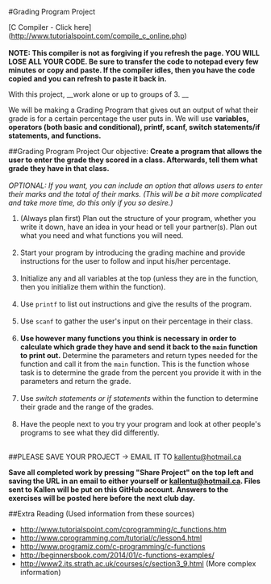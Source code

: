 #Grading Program Project

[C Compiler - Click here] (http://www.tutorialspoint.com/compile_c_online.php)<br><br>
__NOTE: This compiler is not as forgiving if you refresh the page. YOU WILL LOSE ALL YOUR CODE. Be sure to transfer the code to notepad every few minutes or copy and paste. If the compiler idles, then you have the code copied and you can refresh to paste it back in.__

With this project, __work alone or up to groups of 3. __

We will be making a Grading Program that gives out an output of what their grade is for a certain percentage the user puts in. We will use __variables, operators (both basic and conditional), printf, scanf, switch statements/if statements, and functions.__

##Grading Program Project
Our objective: __Create a program that allows the user to enter the grade they scored in a class. Afterwards, tell them what grade they have in that class.__<br><br>
_OPTIONAL: If you want, you can include an option that allows users to enter their marks and the total of their marks. (This will be a bit more complicated and take more time, do this only if you so desire.)_

1. (Always plan first) Plan out the structure of your program, whether you write it down, have an idea in your head or tell your partner(s). Plan out what you need and what functions you will need.<br><br>
2. Start your program by introducing the grading machine and provide instructions for the user to follow and input his/her percentage.<br><br>
3. Initialize any and all variables at the top (unless they are in the function, then you initialize them within the function).<br><br>
4. Use ```printf``` to list out instructions and give the results of the program.<br><br>
5. Use ```scanf``` to gather the user's input on their percentage in their class.<br><br>
6. __Use however many functions you think is necessary in order to calculate which grade they have and send it back to the ```main``` function to print out.__ Determine the parameters and return types needed for the function and call it from the ```main``` function. This is the function whose task is to determine the grade from the percent you provide it with in the parameters and return the grade.<br><br>
7. Use _switch statements or if statements_ within the function to determine their grade and the range of the grades.<br><br>
8. Have the people next to you try your program and look at other people's programs to see what they did differently.<br><br>

##PLEASE SAVE YOUR PROJECT -> EMAIL IT TO kallentu@hotmail.ca

__Save all completed work by pressing "Share Project" on the top left and saving the URL in an email to either yourself or kallentu@hotmail.ca. Files sent to Kallen will be put on this GitHub account. Answers to the exercises will be posted here before the next club day.__

##Extra Reading (Used information from these sources)
* http://www.tutorialspoint.com/cprogramming/c_functions.htm
* http://www.cprogramming.com/tutorial/c/lesson4.html
* http://www.programiz.com/c-programming/c-functions
* http://beginnersbook.com/2014/01/c-functions-examples/
* http://www2.its.strath.ac.uk/courses/c/section3_9.html (More complex information)
